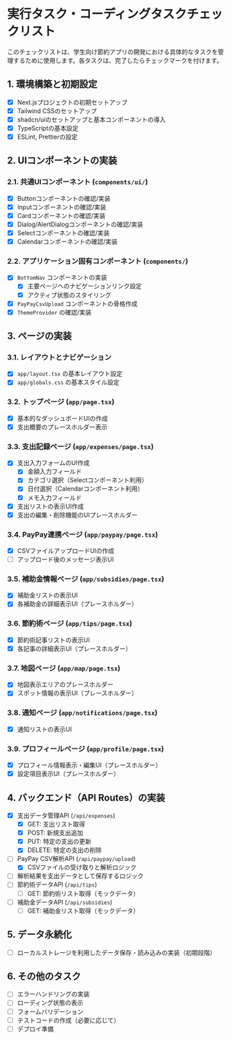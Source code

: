 # 実行タスク・コーディングタスクチェックリスト

このチェックリストは、学生向け節約アプリの開発における具体的なタスクを管理するために使用します。各タスクは、完了したらチェックマークを付けます。

## 1. 環境構築と初期設定

-   [x] Next.jsプロジェクトの初期セットアップ
-   [x] Tailwind CSSのセットアップ
-   [x] shadcn/uiのセットアップと基本コンポーネントの導入
-   [x] TypeScriptの基本設定
-   [x] ESLint, Prettierの設定

## 2. UIコンポーネントの実装

### 2.1. 共通UIコンポーネント (`components/ui/`)

-   [x] Buttonコンポーネントの確認/実装
-   [x] Inputコンポーネントの確認/実装
-   [x] Cardコンポーネントの確認/実装
-   [x] Dialog/AlertDialogコンポーネントの確認/実装
-   [x] Selectコンポーネントの確認/実装
-   [x] Calendarコンポーネントの確認/実装

### 2.2. アプリケーション固有コンポーネント (`components/`)

-   [x] `BottomNav` コンポーネントの実装
    -   [x] 主要ページへのナビゲーションリンク設定
    -   [x] アクティブ状態のスタイリング
-   [x] `PayPayCsvUpload` コンポーネントの骨格作成
-   [x] `ThemeProvider` の確認/実装

## 3. ページの実装

### 3.1. レイアウトとナビゲーション

-   [x] `app/layout.tsx` の基本レイアウト設定
-   [x] `app/globals.css` の基本スタイル設定

### 3.2. トップページ (`app/page.tsx`)

-   [x] 基本的なダッシュボードUIの作成
-   [x] 支出概要のプレースホルダー表示

### 3.3. 支出記録ページ (`app/expenses/page.tsx`)

-   [x] 支出入力フォームのUI作成
    -   [x] 金額入力フィールド
    -   [x] カテゴリ選択（Selectコンポーネント利用）
    -   [x] 日付選択（Calendarコンポーネント利用）
    -   [x] メモ入力フィールド
-   [x] 支出リストの表示UI作成
-   [x] 支出の編集・削除機能のUIプレースホルダー

### 3.4. PayPay連携ページ (`app/paypay/page.tsx`)

-   [x] CSVファイルアップロードUIの作成
-   [ ] アップロード後のメッセージ表示UI

### 3.5. 補助金情報ページ (`app/subsidies/page.tsx`)

-   [x] 補助金リストの表示UI
-   [x] 各補助金の詳細表示UI（プレースホルダー）

### 3.6. 節約術ページ (`app/tips/page.tsx`)

-   [x] 節約術記事リストの表示UI
-   [x] 各記事の詳細表示UI（プレースホルダー）

### 3.7. 地図ページ (`app/map/page.tsx`)

-   [x] 地図表示エリアのプレースホルダー
-   [x] スポット情報の表示UI（プレースホルダー）

### 3.8. 通知ページ (`app/notifications/page.tsx`)

-   [x] 通知リストの表示UI

### 3.9. プロフィールページ (`app/profile/page.tsx`)

-   [x] プロフィール情報表示・編集UI（プレースホルダー）
-   [x] 設定項目表示UI（プレースホルダー）

## 4. バックエンド（API Routes）の実装

-   [x] 支出データ管理API (`/api/expenses`)
    -   [x] GET: 支出リスト取得
    -   [x] POST: 新規支出追加
    -   [x] PUT: 特定の支出の更新
    -   [x] DELETE: 特定の支出の削除
-   [ ] PayPay CSV解析API (`/api/paypay/upload`)
    -   [x] CSVファイルの受け取りと解析ロジック
-   [ ] 解析結果を支出データとして保存するロジック
-   [ ] 節約術データAPI (`/api/tips`)
    -   [ ] GET: 節約術リスト取得（モックデータ）
-   [ ] 補助金データAPI (`/api/subsidies`)
    -   [ ] GET: 補助金リスト取得（モックデータ）

## 5. データ永続化

-   [ ] ローカルストレージを利用したデータ保存・読み込みの実装（初期段階）

## 6. その他のタスク

-   [ ] エラーハンドリングの実装
-   [ ] ローディング状態の表示
-   [ ] フォームバリデーション
-   [ ] テストコードの作成（必要に応じて）
-   [ ] デプロイ準備
